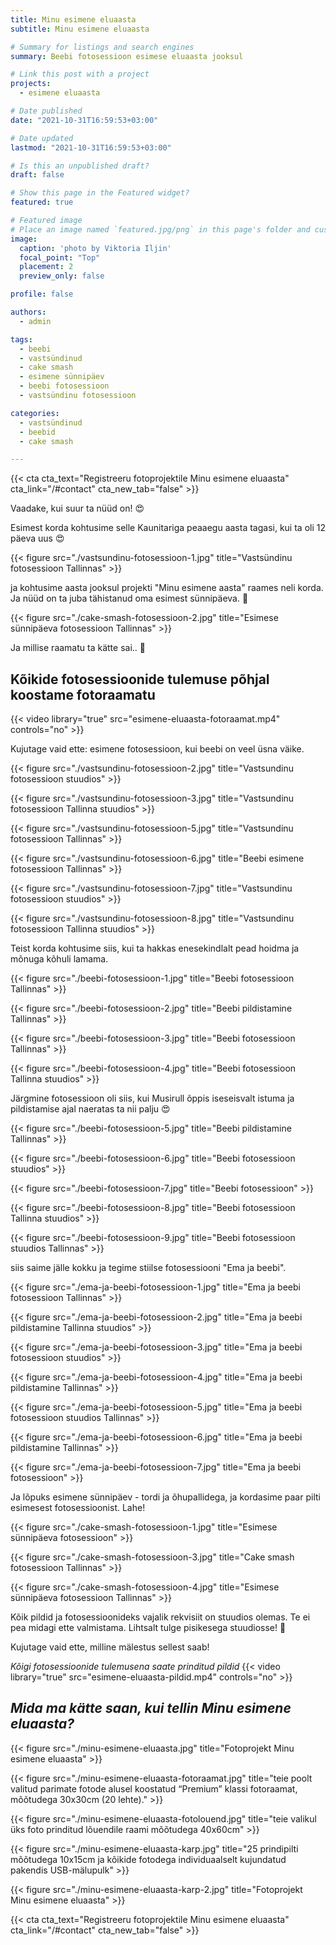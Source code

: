 ```yaml
---
title: Minu esimene eluaasta
subtitle: Minu esimene eluaasta

# Summary for listings and search engines
summary: Beebi fotosessioon esimese eluaasta jooksul

# Link this post with a project
projects:
  - esimene eluaasta

# Date published
date: "2021-10-31T16:59:53+03:00"

# Date updated
lastmod: "2021-10-31T16:59:53+03:00"

# Is this an unpublished draft?
draft: false

# Show this page in the Featured widget?
featured: true

# Featured image
# Place an image named `featured.jpg/png` in this page's folder and customize its options here.
image:
  caption: 'photo by Viktoria Iljin'
  focal_point: "Top"
  placement: 2
  preview_only: false

profile: false

authors:
  - admin

tags:
  - beebi
  - vastsündinud
  - cake smash
  - esimene sünnipäev
  - beebi fotosessioon
  - vastsündinu fotosessioon

categories:
  - vastsündinud
  - beebid
  - cake smash

---
```

{{< cta cta_text="Registreeru fotoprojektile Minu esimene eluaasta" cta_link="/#contact" cta_new_tab="false" >}}

Vaadake, kui suur ta nüüd on! 😍

Esimest korda kohtusime selle Kaunitariga peaaegu aasta tagasi, kui ta oli 12 päeva uus 😍 

{{< figure src="./vastsundinu-fotosessioon-1.jpg" title="Vastsündinu fotosessioon Tallinnas" >}}

ja kohtusime aasta jooksul projekti "Minu esimene aasta" raames neli korda. Ja nüüd on ta juba tähistanud oma esimest sünnipäeva. 🥰 

{{< figure src="./cake-smash-fotosessioon-2.jpg" title="Esimese sünnipäeva fotosessioon Tallinnas" >}}

Ja millise raamatu ta kätte sai.. 🥰 

## Kõikide fotosessioonide tulemuse põhjal koostame fotoraamatu

{{< video library="true" src="esimene-eluaasta-fotoraamat.mp4" controls="no" >}}

Kujutage vaid ette: esimene fotosessioon, kui beebi on veel üsna väike.

{{< figure src="./vastsundinu-fotosessioon-2.jpg" title="Vastsundinu fotosessioon stuudios" >}}

{{< figure src="./vastsundinu-fotosessioon-3.jpg" title="Vastsundinu fotosessioon Tallinna stuudios" >}}

{{< figure src="./vastsundinu-fotosessioon-5.jpg" title="Vastsundinu fotosessioon Tallinnas" >}}

{{< figure src="./vastsundinu-fotosessioon-6.jpg" title="Beebi esimene fotosessioon Tallinnas" >}}

{{< figure src="./vastsundinu-fotosessioon-7.jpg" title="Vastsundinu fotosessioon stuudios" >}}

{{< figure src="./vastsundinu-fotosessioon-8.jpg" title="Vastsundinu fotosessioon Tallinna stuudios" >}}

Teist korda kohtusime siis, kui ta hakkas enesekindlalt pead hoidma ja mõnuga kõhuli lamama.

{{< figure src="./beebi-fotosessioon-1.jpg" title="Beebi fotosessioon Tallinnas" >}}

{{< figure src="./beebi-fotosessioon-2.jpg" title="Beebi pildistamine Tallinnas" >}}

{{< figure src="./beebi-fotosessioon-3.jpg" title="Beebi fotosessioon Tallinnas" >}}

{{< figure src="./beebi-fotosessioon-4.jpg" title="Beebi fotosessioon Tallinna stuudios" >}}

Järgmine fotosessioon oli siis, kui Musirull õppis iseseisvalt istuma ja pildistamise ajal naeratas ta nii palju 😍

{{< figure src="./beebi-fotosessioon-5.jpg" title="Beebi pildistamine Tallinnas" >}}

{{< figure src="./beebi-fotosessioon-6.jpg" title="Beebi fotosessioon stuudios" >}}

{{< figure src="./beebi-fotosessioon-7.jpg" title="Beebi fotosessioon" >}}

{{< figure src="./beebi-fotosessioon-8.jpg" title="Beebi fotosessioon Tallinna stuudios" >}}

{{< figure src="./beebi-fotosessioon-9.jpg" title="Beebi fotosessioon stuudios Tallinnas" >}}

siis saime jälle kokku ja tegime stiilse fotosessiooni "Ema ja beebi".

{{< figure src="./ema-ja-beebi-fotosessioon-1.jpg" title="Ema ja beebi fotosessioon Tallinnas" >}}

{{< figure src="./ema-ja-beebi-fotosessioon-2.jpg" title="Ema ja beebi pildistamine Tallinna stuudios" >}}

{{< figure src="./ema-ja-beebi-fotosessioon-3.jpg" title="Ema ja beebi fotosessioon stuudios" >}}

{{< figure src="./ema-ja-beebi-fotosessioon-4.jpg" title="Ema ja beebi pildistamine Tallinnas" >}}

{{< figure src="./ema-ja-beebi-fotosessioon-5.jpg" title="Ema ja beebi fotosessioon stuudios Tallinnas" >}}

{{< figure src="./ema-ja-beebi-fotosessioon-6.jpg" title="Ema ja beebi pildistamine Tallinnas" >}}

{{< figure src="./ema-ja-beebi-fotosessioon-7.jpg" title="Ema ja beebi fotosessioon" >}}

Ja lõpuks esimene sünnipäev - tordi ja õhupallidega, ja kordasime paar pilti esimesest fotosessioonist. Lahe!

{{< figure src="./cake-smash-fotosessioon-1.jpg" title="Esimese sünnipäeva fotosessioon" >}}

{{< figure src="./cake-smash-fotosessioon-3.jpg" title="Сake smash fotosessioon Tallinnas" >}}

{{< figure src="./cake-smash-fotosessioon-4.jpg" title="Esimese sünnipäeva fotosessioon Tallinnas" >}}

Kõik pildid ja fotosessioonideks vajalik rekvisiit on stuudios olemas. Te ei pea midagi ette valmistama. Lihtsalt tulge pisikesega stuudiosse! 🥰

Kujutage vaid ette, milline mälestus sellest saab!

*Kõigi fotosessioonide tulemusena saate prinditud pildid*
{{< video library="true" src="esimene-eluaasta-pildid.mp4" controls="no" >}}

## *Mida ma kätte saan, kui tellin Minu esimene eluaasta?*
{{< figure src="./minu-esimene-eluaasta.jpg" title="Fotoprojekt Minu esimene eluaasta" >}}

{{< figure src="./minu-esimene-eluaasta-fotoraamat.jpg" title="teie poolt valitud parimate fotode alusel koostatud “Premium” klassi fotoraamat, mõõtudega 30х30cm (20 lehte)." >}}

{{< figure src="./minu-esimene-eluaasta-fotolouend.jpg" title="teie valikul üks foto prinditud lõuendile raami mõõtudega 40х60cm" >}}

{{< figure src="./minu-esimene-eluaasta-karp.jpg" title="25 prindipilti mõõtudega 10х15cm ja kõikide fotodega individuaalselt kujundatud pakendis USB-mälupulk" >}}

{{< figure src="./minu-esimene-eluaasta-karp-2.jpg" title="Fotoprojekt Minu esimene eluaasta" >}}

{{< cta cta_text="Registreeru fotoprojektile Minu esimene eluaasta" cta_link="/#contact" cta_new_tab="false" >}}